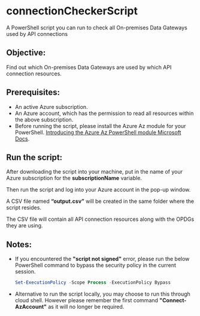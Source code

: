 # connectionCheckerScript
A PowerShell script you can run to check all On-premises Data Gateways used by API connections

## Objective:
Find out which On-premises Data Gateways are used by which API connection resources.

## Prerequisites:

- An active Azure subscription.
- An Azure account, which has the permission to read all resources within the above subscription.
- Before running the script, please install the Azure Az module for your PowerShell. [Introducing the Azure Az PowerShell module Microsoft Docs](https://docs.microsoft.com/en-us/powershell/azure/new-azureps-module-az?view=azps-5.8.0).

## Run the script:
After downloading the script into your machine, put in the name of your Azure subscription for the **subscriptionName** variable.

Then run the script and log into your Azure account in the pop-up window.

A CSV file named **“output.csv”** will be created in the same folder where the script resides.

The CSV file will contain all API connection resources along with the OPDGs they are using.

## Notes:

  - If you encountered the **"script not signed"** error, please run the below PowerShell command to bypass the security policy in the current session.
  
    ```powershell
    Set-ExecutionPolicy -Scope Process -ExecutionPolicy Bypass
    ```
  - Alternative to run the script locally, you may choose to run this through cloud shell. However please remember the first command **"Connect-AzAccount"** as it will no longer be required.
  